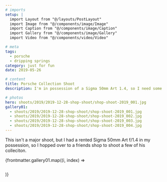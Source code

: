```yaml
---
# imports
setup: |
  import Layout from "@/layouts/PostLayout"
  import Image from "@/components/image/Image"
  import Caption from "@/components/image/Caption"
  import Gallery from "@/components/image/Gallery"
  import Video from "@/components/video/Video"

# meta
tags:
  - porsche
  - dripping springs
category: just for fun
date: 2019-05-26

# content
title: Porsche Collection Shoot
description: I'm in possession of a Sigma 50mm Art 1.4, so I need some cars to test shoot.

# photos
hero: shoots/2019/2019-12-28-shop-shoot/shop-shoot-2019_001.jpg
gallery01:
  - shoots/2019/2019-12-28-shop-shoot/shop-shoot-2019_001.jpg
  - shoots/2019/2019-12-28-shop-shoot/shop-shoot-2019_002.jpg
  - shoots/2019/2019-12-28-shop-shoot/shop-shoot-2019_003.jpg
  - shoots/2019/2019-12-28-shop-shoot/shop-shoot-2019_004.jpg
---
```


This isn't a major shoot, but I had a rented Sigma 50mm Art f/1.4 in my possession, so I hopped over to a friends shop to shoot a few of his colleciton.

<div class="gallery">
    {frontmatter.gallery01.map((i, index) =>
        <Gallery file={i}>
            <figure>
                <picture>
                    <Image file={i} />
                </picture>
                <Caption file={i} showMeta={true}>
            </figure>
        </Gallery>
    )}
</div>